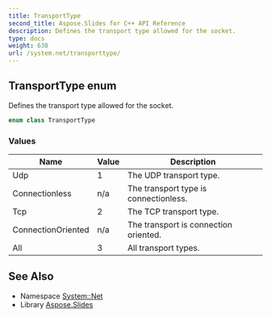 ```yaml
---
title: TransportType
second_title: Aspose.Slides for C++ API Reference
description: Defines the transport type allowed for the socket.
type: docs
weight: 638
url: /system.net/transporttype/
---
```

## TransportType enum


Defines the transport type allowed for the socket.

```cpp
enum class TransportType
```

### Values

| Name | Value | Description |
| --- | --- | --- |
| Udp | 1 | The UDP transport type. |
| Connectionless | n/a | The transport type is connectionless. |
| Tcp | 2 | The TCP transport type. |
| ConnectionOriented | n/a | The transport is connection oriented. |
| All | 3 | All transport types. |

## See Also

* Namespace [System::Net](../)
* Library [Aspose.Slides](../../)